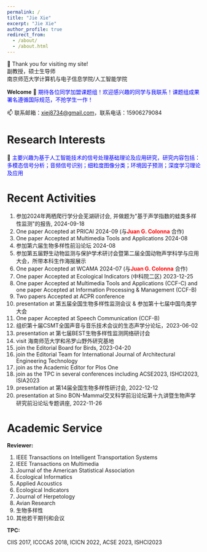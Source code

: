 ```yaml
---
permalink: /
title: "Jie Xie"
excerpt: "Jie Xie"
author_profile: true
redirect_from: 
  - /about/
  - /about.html
---
```



👋 Thank you for visiting my site! 
<br> 副教授，硕士生导师 <br>
南京师范大学计算机与电子信息学院/人工智能学院

**Welcome**
👀 <span style="color:blue"> 期待各位同学加盟课题组！欢迎感兴趣的同学与我联系！课题组成果署名遵循国际规范，不抢学生一作！</span> 

📫 联系邮箱：xiej8734@gmail.com，联系电话：15906279084

**Research Interests**
======
🌱 <span style="color:blue">主要兴趣为基于人工智能技术的信号处理基础理论及应用研究，研究内容包括：多模态信号分析；音频信号识别；细粒度图像分类；环境因子预测；深度学习理论及应用</span> 

**Recent Activities**
======
1. 参加2024年两栖爬行学分会芜湖研讨会, 并做题为"基于声学指数的蛙类多样性监测"的报告, 2024-09-18
2. One paper Accepted at PRICAI 2024-09 (与<span style="color:red">**Juan G. Colonna**</span> 合作)
3. One paper Accepted at Multimedia Tools and Applications 2024-08
4. 参加第六届生物多样性前沿论坛 2024-08
5. 参加第五届野生动物监测与保护学术研讨会暨第二届全国动物声学科学与应用大会，所带本科生作海报展示
6. One paper Accepted at WCAMA 2024-07 (与<span style="color:red">**Juan G. Colonna**</span> 合作)
7. One paper Accepted at Ecological Indicators (中科院二区) 2023-12-25
8. One paper Accepted at Multimedia Tools and Applications (CCF-C) and one paper Accepted at Information Processing & Management (CCF-B)
9. Two papers Accepted at ACPR conference
10. presentation at 第五届全国生物多样性监测会议 & 参加第十七届中国鸟类学大会
11. One paper Accepted at Speech Communication (CCF-B)
12. 组织第十届CSMT全国声音与音乐技术会议的生态声学分论坛，2023-06-02
13. presentation at 第七届BEST生物多样性监测网络研讨会
14. visit 海南师范大学和吊罗山野外研究基地
15. join the Editorial Board for Birds, 2023-04-20
16. join the Editorial Team for International Journal of Architectural Engineering Technology
17. join as the Academic Editor for Plos One
18. join as the TPC in several conferences including ACSE2023, ISHCI2023, ISIA2023
19. presentation at 第14届全国生物多样性研讨会, 2022-12-12
20. presentation at Sino BON-Mammal交叉科学前沿论坛第十九讲暨生物声学研究前沿论坛专题讲座, 2022-11-26


**Academic Service**
======
<span style="font-weight:bold">Reviewer: </span>
01. IEEE Transactions on Intelligent Transportation Systems
02. IEEE Transactions on Multimedia
03. Journal of the American Statistical Association
04. Ecological Informatics
05. Applied Acoustics
06. Ecological Indicators
07. Journal of Herpetology
08. Avian Research
09. 生物多样性
10. 其他若干期刊和会议

<span style="font-weight:bold">TPC: </span>

CIIS 2017, ICCCAS 2018, ICICN 2022, ACSE 2023, ISHCI2023





